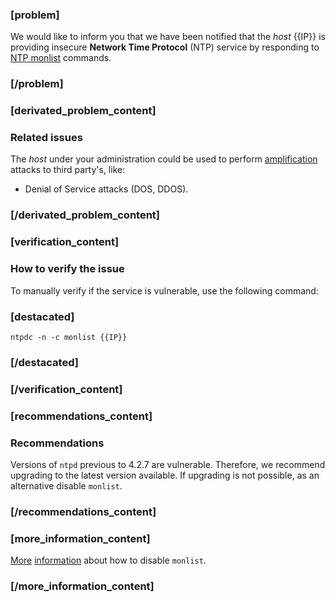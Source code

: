 ### [problem]
We would like to inform you that we have been notified that the *host* {{IP}} is providing insecure **Network Time Protocol** (NTP) service by responding to [NTP monlist](https://www.us-cert.gov/ncas/alerts/TA14-013A) commands.
### [/problem]
### [derivated_problem_content]

### Related issues
The *host* under your administration could be used to perform [amplification](https://www.us-cert.gov/ncas/alerts/TA14-017A) attacks to third party's, like:

* Denial of Service attacks (DOS, DDOS).

### [/derivated_problem_content]
### [verification_content]

### How to verify the issue

To manually verify if the service is vulnerable, use the following command:

### [destacated]
    ntpdc -n -c monlist {{IP}}
### [/destacated]

### [/verification_content]
### [recommendations_content]

### Recommendations
Versions of  `ntpd` previous to 4.2.7 are vulnerable. Therefore, we recommend upgrading to the latest version available.
If upgrading is not possible, as an alternative disable `monlist`.

### [/recommendations_content]
### [more_information_content]

[More](http://www.purdue.edu/securepurdue/news/2014/advisory--ntp-amplification-attacks.cfm)
[information](http://www.team-cymru.org/ReadingRoom/Templates/secure-ntp-template.html)
about how to disable `monlist`.
### [/more_information_content]
